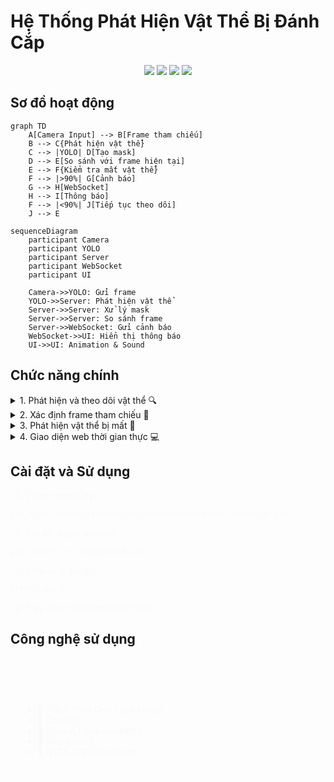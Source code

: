 # Hệ Thống Phát Hiện Vật Thể Bị Đánh Cắp

<div align="center">

</div>

<p align="center">
  <img src="https://img.shields.io/badge/Python-3.8+-blue.svg" />
  <img src="https://img.shields.io/badge/OpenCV-4.5+-green.svg" />
  <img src="https://img.shields.io/badge/YOLO-v8-yellow.svg" />
  <img src="https://img.shields.io/badge/Flask-2.0+-red.svg" />
</p>

## Sơ đồ hoạt động

```mermaid
graph TD
    A[Camera Input] --> B[Frame tham chiếu]
    B --> C{Phát hiện vật thể}
    C --> |YOLO| D[Tạo mask]
    D --> E[So sánh với frame hiện tại]
    E --> F{Kiểm tra mất vật thể}
    F --> |>90%| G[Cảnh báo]
    G --> H[WebSocket]
    H --> I[Thông báo]
    F --> |<90%| J[Tiếp tục theo dõi]
    J --> E
```

```mermaid
sequenceDiagram
    participant Camera
    participant YOLO
    participant Server
    participant WebSocket
    participant UI

    Camera->>YOLO: Gửi frame
    YOLO->>Server: Phát hiện vật thể
    Server->>Server: Xử lý mask
    Server->>Server: So sánh frame
    Server->>WebSocket: Gửi cảnh báo
    WebSocket->>UI: Hiển thị thông báo
    UI->>UI: Animation & Sound
```

## Chức năng chính

<details>
<summary>1. Phát hiện và theo dõi vật thể 🔍</summary>

- Phát hiện vật thể trong khung hình
- Tạo mask cho các vật thể được phát hiện  
- Theo dõi vị trí và trạng thái theo thời gian thực

</details>

<details>
<summary>2. Xác định frame tham chiếu 📸</summary>

- Cho phép người dùng chọn frame tham chiếu bằng phím 'q'
- Lưu trữ thông tin vị trí và mask của vật thể
- Làm cơ sở so sánh với các frame tiếp theo

</details>

<details>
<summary>3. Phát hiện vật thể bị mất 🚨</summary>

- So sánh frame hiện tại với frame tham chiếu
- Tính toán tỷ lệ diện tích bị mất
- Phát hiện khi vật thể bị mất >90% diện tích

</details>

<details>
<summary>4. Giao diện web thời gian thực 💻</summary>

- Hiển thị luồng video từ camera
- Hiển thị trạng thái hệ thống
- Danh sách cảnh báo gần đây
- Thông báo pop-up khi phát hiện mất

</details>

## Cài đặt và Sử dụng

<div class="animate__animated animate__fadeIn">

1. Clone repository:

```bash
git clone https://github.com/yourusername/object-detection.git
```

2. Cài đặt dependencies:

```bash
pip install -r requirements.txt
```

3. Chạy ứng dụng:

```bash
python app.py
```

4. Truy cập: http://localhost:5000

</div>

## Công nghệ sử dụng

<div class="tech-stack animate__animated animate__fadeInUp">

- 🔹 YOLO (You Only Look Once)
- 🔸 OpenCV 
- 🔹 Flask & Flask-SocketIO
- 🔸 WebSocket
- 🔹 HTML/CSS/JavaScript

</div>

<style>
.animate__animated {
  animation-duration: 1s;
}

.animate__fadeIn {
  animation-name: fadeIn;
}

.animate__fadeInUp {
  animation-name: fadeInUp;
}

@keyframes fadeIn {
  from { opacity: 0; }
  to { opacity: 1; }
}

@keyframes fadeInUp {
  from {
    opacity: 0;
    transform: translate3d(0, 40px, 0);
  }
  to {
    opacity: 1;
    transform: translate3d(0, 0, 0);
  }
}

.tech-stack {
  display: flex;
  flex-direction: column;
  gap: 10px;
  padding: 20px;
  background: rgba(255,255,255,0.1);
  border-radius: 10px;
  backdrop-filter: blur(10px);
}
</style>
```
